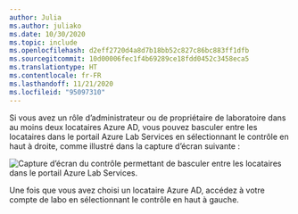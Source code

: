 ```yaml
---
author: Julia
ms.author: juliako
ms.date: 10/30/2020
ms.topic: include
ms.openlocfilehash: d2eff2720d4a8d7b18bb52c827c86bc883ff1dfb
ms.sourcegitcommit: 10d00006fec1f4b69289ce18fdd0452c3458eca5
ms.translationtype: HT
ms.contentlocale: fr-FR
ms.lasthandoff: 11/21/2020
ms.locfileid: "95097310"
---
```

Si vous avez un rôle d’administrateur ou de propriétaire de laboratoire dans au moins deux locataires Azure AD, vous pouvez basculer entre les locataires dans le portail Azure Lab Services en sélectionnant le contrôle en haut à droite, comme illustré dans la capture d’écran suivante : 

![Capture d’écran du contrôle permettant de basculer entre les locataires dans le portail Azure Lab Services.](../media/multi-tenant-support/picker.png)

Une fois que vous avez choisi un locataire Azure AD, accédez à votre compte de labo en sélectionnant le contrôle en haut à gauche.
